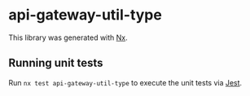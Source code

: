 # api-gateway-util-type

This library was generated with [Nx](https://nx.dev).

## Running unit tests

Run `nx test api-gateway-util-type` to execute the unit tests via [Jest](https://jestjs.io).
